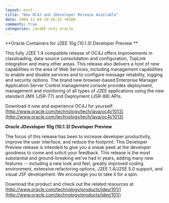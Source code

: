 ```yaml
---
layout: post
title: "New OC4J and JDeveloper Release Available"
date: 2004-12-04 19:26:15 +0100
comments: true
categories: javaEE oc4j oracle
---
```

**Oracle Containers for J2EE 10g (10.1.3) Developer Preview **

This fully J2EE 1.4 compatible release of OC4J offers improvements in classloading, data-source consolidation and configuration, TopLink integration and many other areas. This release also delivers a host of new capabilities in the area of Web Services, including management capabilities to enable and disable services and to configure message reliability, logging and security options. The brand new browser-based Enterprise Manager Application Server Control management console provides deployment, management and monitoring of all types of J2EE applications using the new standard JMX (JSR-77) and Deployment (JSR-88) APIs.

Download it now and experience OC4J for yourself: [http://www.oracle.com/technology/tech/java/oc4j/1013](http://www.oracle.com/technology/tech/java/oc4j/1013)

**Oracle JDeveloper 10g (10.1.3) Developer Preview**

The focus of this release has been to increase developer productivity, improve the user interface, and reduce the footprint. This Developer Preview release is intended to give you a sneak peek at the developer goodness to come and solicit your feedback. This release is the most substantial and ground-breaking we've had in years, adding many new features -- including a new look and feel, greatly improved coding environment, extensive refactoring options, J2EE 1.4/J2SE 5.0 support, and visual JSF development. We encourage you to take it for a spin.

Download the product and check out the related resources at [http://www.oracle.com/technology/products/jdev/101/](http://www.oracle.com/technology/products/jdev/101/)
